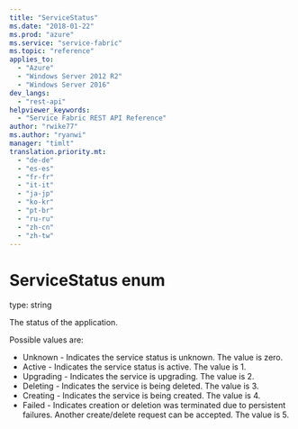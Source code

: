 ```yaml
---
title: "ServiceStatus"
ms.date: "2018-01-22"
ms.prod: "azure"
ms.service: "service-fabric"
ms.topic: "reference"
applies_to: 
  - "Azure"
  - "Windows Server 2012 R2"
  - "Windows Server 2016"
dev_langs: 
  - "rest-api"
helpviewer_keywords: 
  - "Service Fabric REST API Reference"
author: "rwike77"
ms.author: "ryanwi"
manager: "timlt"
translation.priority.mt: 
  - "de-de"
  - "es-es"
  - "fr-fr"
  - "it-it"
  - "ja-jp"
  - "ko-kr"
  - "pt-br"
  - "ru-ru"
  - "zh-cn"
  - "zh-tw"
---
```

# ServiceStatus enum

type: string

The status of the application.

Possible values are: 

  - Unknown - Indicates the service status is unknown. The value is zero.
  - Active - Indicates the service status is active. The value is 1.
  - Upgrading - Indicates the service is upgrading. The value is 2.
  - Deleting - Indicates the service is being deleted. The value is 3.
  - Creating - Indicates the service is being created. The value is 4.
  - Failed - Indicates creation or deletion was terminated due to persistent failures. Another create/delete request can be accepted. The value is 5.

